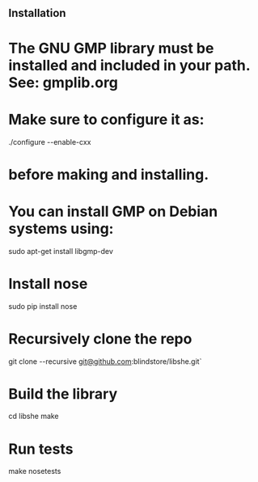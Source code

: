 
## Installation
    
   # The GNU GMP library must be installed and included in your path. See: gmplib.org
   # Make sure to configure it as:
   ./configure --enable-cxx 
   # before making and installing. 

   # You can install GMP on Debian systems using:
   sudo apt-get install libgmp-dev

   # Install nose
   sudo pip install nose

   # Recursively clone the repo
   git clone --recursive git@github.com:blindstore/libshe.git`

   # Build the library
   cd libshe
   make

   # Run tests
   make nosetests
